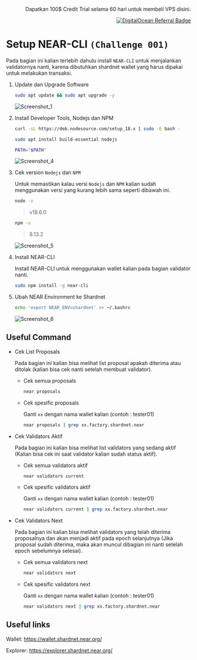 <p align="right">Dapatkan 100$ Credit Trial selama 60 hari untuk membeli VPS disini.</p>
<p align="right"><a href="https://www.digitalocean.com/?refcode=825d86d58739&utm_campaign=Referral_Invite&utm_medium=Referral_Program&utm_source=badge"><img src="https://web-platforms.sfo2.cdn.digitaloceanspaces.com/WWW/Badge%201.svg" alt="DigitalOcean Referral Badge" /></a></p>

# Setup NEAR-CLI `(Challenge 001)`

Pada bagian ini kalian terlebih dahulu install `NEAR-CLI` untuk menjalankan validatornya nanti, karena dibutuhkan shardnet wallet yang harus dipakai untuk melakukan transaksi.

1. Update dan Upgrade Software

    ```bash
    sudo apt update && sudo apt upgrade -y
    ```
    
    ![Screenshot_1](https://user-images.githubusercontent.com/35837931/180377273-82a6460d-f439-48eb-b41f-b76f92ddb2ea.png)

    
2. Install Developer Tools, Nodejs dan NPM

    ```bash
    curl -sL https://deb.nodesource.com/setup_18.x | sudo -E bash -  

    sudo apt install build-essential nodejs

    PATH="$PATH"
    ```
    
    ![Screenshot_4](https://user-images.githubusercontent.com/35837931/180377875-646917a8-5df8-4e4e-9022-a47b7a49add5.png)

    
3. Cek version `Nodejs` dan `NPM`
    
    Untuk memastikan kalau versi `Nodejs` dan `NPM` kalian sudah menggunakan versi yang kurang lebih sama seperti dibawah ini.

    ```bash
    node -v
    ```
      >v18.6.0

    ```bash
    npm -v
    ```
      >8.13.2
    
    ![Screenshot_5](https://user-images.githubusercontent.com/35837931/180377988-d9776540-5790-480e-b791-d93364172571.png)

    
4. Install NEAR-CLI

    Install NEAR-CLI untuk menggunakan wallet kalian pada bagian validator nanti.
    
    ```bash
    sudo npm install -g near-cli
    ```
    
5. Ubah NEAR Environment ke Shardnet

    ```bash
    echo 'export NEAR_ENV=shardnet' >> ~/.bashrc
    ```
    
    ![Screenshot_6](https://user-images.githubusercontent.com/35837931/180378247-b50a5797-01f2-4b20-9d7b-af4811a1b7c0.png)

    
## Useful Command

- Cek List Proposals
    
    Pada bagian ini kalian bisa melihat list proposal apakah diterima atau ditolak (kalian bisa cek nanti setelah membuat validator).
    
    - Cek semua proposals
    
        ```bash
        near proposals
        ```
        
    - Cek spesific proposals

        Ganti `xx` dengan nama wallet kalian (contoh : tester01)

        ```bash
        near proposals | grep xx.factory.shardnet.near
        ```
        
- Cek Validators Aktif

    Pada bagian ini kalian bisa melihat list validators yang sedang aktif (Kalian bisa cek ini saat validator kalian sudah status aktif).
    
    - Cek semua validators aktif
    
        ```bash
        near validators current
        ```
        
    - Cek spesific validators aktif

        Ganti `xx` dengan nama wallet kalian (contoh : tester01)

        ```bash
        near validators current | grep xx.factory.shardnet.near
        ```
- Cek Validators Next

    Pada bagian ini kalian bisa melihat validators yang telah diterima proposalnya dan akan menjadi aktif pada epoch selanjutnya (Jika proposal sudah diterima, maka akan muncul dibagian ini nanti setelah epoch sebelumnya selesai).
    
    - Cek semua validators next
    
        ```bash
        near validators next
        ```
        
    - Cek spesific validators next

        Ganti `xx` dengan nama wallet kalian (contoh : tester01)

        ```bash
        near validators next | grep xx.factory.shardnet.near
        ```
## Useful links

Wallet: https://wallet.shardnet.near.org/

Explorer: https://explorer.shardnet.near.org/ 
